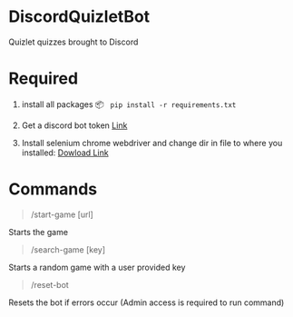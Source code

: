 # DiscordQuizletBot
 Quizlet quizzes brought to Discord

# Required

1. install all packages 📦 ``` pip install -r requirements.txt```


2. Get a discord bot token [Link](https://discord.com/developers/applications)


3. Install selenium chrome webdriver and change dir in file to where you installed: [Dowload Link](https://sites.google.com/chromium.org/driver/)

# Commands

>/start-game [url]
>
Starts the game

>/search-game [key]
>
Starts a random game with a user provided key

>/reset-bot
>
Resets the bot if errors occur (Admin access is required to run command)
